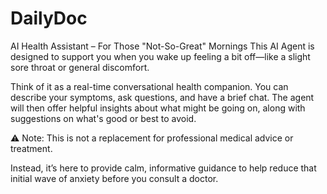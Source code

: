 # DailyDoc
AI Health Assistant – For Those "Not-So-Great" Mornings
This AI Agent is designed to support you when you wake up feeling a bit off—like a slight sore throat or general discomfort.

Think of it as a real-time conversational health companion. You can describe your symptoms, ask questions, and have a brief chat. The agent will then offer helpful insights about what might be going on, along with suggestions on what's good or best to avoid.

⚠️ Note: This is not a replacement for professional medical advice or treatment.

Instead, it’s here to provide calm, informative guidance to help reduce that initial wave of anxiety before you consult a doctor.
